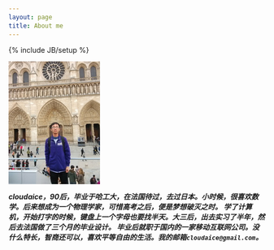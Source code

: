 ```yaml
---
layout: page
title: About me
---
```


{% include JB/setup %}

<img src=/images/me.jpg align="middle">

***cloudaice，90后，毕业于哈工大，在法国待过，去过日本。小时候，很喜欢数学。后来想成为一个物理学家，可惜高考之后，便是梦想破灭之时。
学了计算机，开始打字的时候，键盘上一个字母也要找半天。大三后，出去实习了半年，然后去法国做了三个月的毕业设计。
毕业后就职于国内的一家移动互联网公司。没什么特长，智商还可以，喜欢平等自由的生活。我的邮箱`cloudaice@gmail.com`。***
